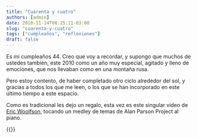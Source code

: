 ```yaml
---
title: "Cuarenta y cuatro"
authors: [admin]
date: 2010-11-14T08:25:11-03:00
slug: "cuarenta-y-cuatro"
tags: ["cumpleaños", "reflexiones"]
draft: false
---
```


Es mi cumpleaños 44. Creo que voy a recordar, y supongo que muchos de
ustedes también, este 2010 como un año muy especial, agitado y lleno de
emociones, que nos llevaban como en una montaña rusa.

Pero estoy contento, de haber completado otro ciclo alrededor del sol, y
gracias a todos los que me leen, o los que se han incorporado en este
último tiempo a este espacio.

Como es tradicional les dejo un regalo, esta vez es este singular video
de [Eric Woolfson](http://es.wikipedia.org/wiki/Eric_Woolfson), tocando
un medley de temas de Alan Parson Project al piano.

{{<youtube JR3-rcYIO5A>}}